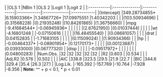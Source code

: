 |            |OLS 1          |NBin 1       |OLS 2        |Logit 1       |Logit 2      | |:-----------|:--------------|:------------|:------------|:-------------|:------------| |(Intercept) |349.28734855*  |6.15903366*  |1.34867726*  |17.09975551   |1.40342203   | |            |(103.50934696) |(0.31568228) |(0.21935248) |(10.84261865) |(1.36756660) | |mpg         |-9.41684544*   |-0.06945936* |             |              |             | |            |(2.67621950)   |(0.01037444) |             |              |             | |wt          |-4.16801248    |             |-0.07150616  |              |             | |            |(16.48455540)  |             |(0.08681057) |              |             | |drat        |               |0.04152835   |             |-1.71683105   |             | |            |               |(0.11509024) |             |(1.90934366)  |             | |hp          |               |             |-0.00464337* |-0.08901954+  |0.12170173+  | |            |               |             |(0.00123887) |(0.03933000)  |(0.06777320) | |disp        |               |             |             |              |-0.09517972+ | |            |               |             |             |              |(0.04800283) | |Num.Obs.    |32             |32           |32           |32            |32           | |R2          |0.603          |             |0.534        |              |             | |Adj.R2      |0.576          |             |0.502        |              |             | |AIC         |338.8          |323.5        |29.5         |21.9          |22.7         | |BIC         |344.6          |329.4        |35.4         |26.3          |27.1         | |Log.Lik.    |-165.392       |-157.769     |-10.764      |-7.928        |-8.356       |  __Note:__ ^^ + p < 0.1, * p < 0.01
